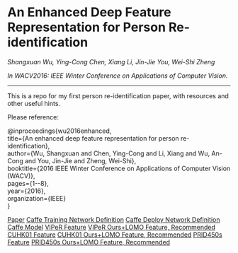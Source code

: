 # An Enhanced Deep Feature Representation for Person Re-identification
*Shangxuan Wu, Ying-Cong Chen, Xiang Li, Jin-Jie You, Wei-Shi Zheng*

*In WACV2016: IEEE Winter Conference on Applications of Computer Vision.*

---
This is a repo for my first person re-identification paper, with resources and other useful hints.

Please reference:

@inproceedings{wu2016enhanced,  
  title={An enhanced deep feature representation for person re-identification},  
  author={Wu, Shangxuan and Chen, Ying-Cong and Li, Xiang and Wu, An-Cong and You, Jin-Jie and Zheng, Wei-Shi},  
  booktitle={2016 IEEE Winter Conference on Applications of Computer Vision (WACV)},  
  pages={1--8},  
  year={2016},  
  organization={IEEE}  
}

[Paper](http://ieeexplore.ieee.org/xpls/abs_all.jsp?arnumber=7477681 "IEEE Website")
[Caffe Training Network Definition](http://ieeexplore.ieee.org/xpls/abs_all.jsp?arnumber=7477681 "GitHub")
[Caffe Deploy Network Definition](http://ieeexplore.ieee.org/xpls/abs_all.jsp?arnumber=7477681 "GitHub")
[Caffe Model](http://ieeexplore.ieee.org/xpls/abs_all.jsp?arnumber=7477681 "IEEE Website")
[VIPeR Feature](http://isee.sysu.edu.cn/files/resource/viper_mix.mat "SYSU iSEE-Lab Website")
[VIPeR Ours+LOMO Feature, Recommended](http://isee.sysu.edu.cn/files/resource/viper_lomo_mix.mat "SYSU iSEE-Lab Website")
[CUHK01 Feature](http://isee.sysu.edu.cn/files/resource/cuhk_mix.mat "SYSU iSEE-Lab Website")
[CUHK01 Ours+LOMO Feature, Recommended](http://isee.sysu.edu.cn/files/resource/cuhk_lomo_mix.mat "SYSU iSEE-Lab Website")
[PRID450s Feature](http://isee.sysu.edu.cn/files/resource/prid_mix.mat "SYSU iSEE-Lab Website")
[PRID450s Ours+LOMO Feature, Recommended](http://isee.sysu.edu.cn/files/resource/prid_lomo_mix.mat "SYSU iSEE-Lab Website")


